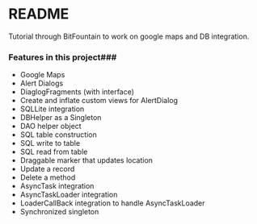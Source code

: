 # README #

Tutorial through BitFountain to work on google maps and DB integration. 

### Features in this project###

* Google Maps
* Alert Dialogs
* DiaglogFragments (with interface)
* Create and inflate custom views for AlertDialog
* SQLLite integration
* DBHelper as a Singleton
* DAO helper object
* SQL table construction
* SQL write to table
* SQL read from table
* Draggable marker that updates location
* Update a record
* Delete a method
* AsyncTask integration
* AsyncTaskLoader integration
* LoaderCallBack integration to handle AsyncTaskLoader
* Synchronized singleton

